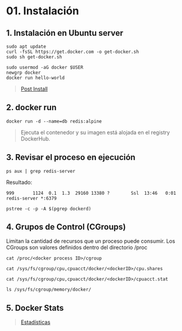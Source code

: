 # 01. Instalación <!-- omit in TOC -->

## 1. Instalación en Ubuntu server
```vim
sudo apt update
curl -fsSL https://get.docker.com -o get-docker.sh
sudo sh get-docker.sh

sudo usermod -aG docker $USER
newgrp docker
docker run hello-world
```
> [Post Install](https://docs.docker.com/engine/install/linux-postinstall/)

## 2. docker run
```vim
docker run -d --name=db redis:alpine
```
> Ejecuta el contenedor y su imagen está alojada en el registry DockerHub.

## 3. Revisar el proceso en ejecución
```vim
ps aux | grep redis-server
```
Resultado:
```vim
999       1124  0.1  1.3  29160 13380 ?        Ssl  13:46   0:01 redis-server *:6379
```

```vim
pstree -c -p -A $(pgrep dockerd)
```

## 4. Grupos de Control (CGroups)
Limitan la cantidad de recursos que un proceso puede consumir. Los CGroups son valores definidos dentro del directorio /proc

```vim
cat /proc/<docker process ID>/cgroup

cat /sys/fs/cgroup/cpu,cpuacct/docker/<dockerID>/cpu.shares

cat /sys/fs/cgroup/cpu,cpuacct/docker/<dockerID>/cpuacct.stat

ls /sys/fs/cgroup/memory/docker/
```

## 5. Docker Stats
> [Estadísticas](https://docs.docker.com/engine/reference/commandline/stats/ )


